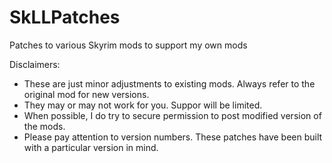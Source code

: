 # SkLLPatches
Patches to various Skyrim mods to support my own mods

Disclaimers:
- These are just minor adjustments to existing mods. Always refer to the original mod for new versions.
- They may or may not work for you. Suppor will be limited.
- When possible, I do try to secure permission to post modified version of the mods.
- Please pay attention to version numbers. These patches have been built with a particular version in mind.

